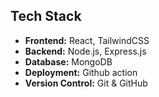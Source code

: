 ## Tech Stack

- **Frontend:** React, TailwindCSS
- **Backend:** Node.js, Express.js
- **Database:** MongoDB
- **Deployment:** Github action
- **Version Control:** Git & GitHub
